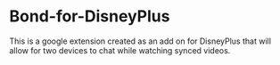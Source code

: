 # Bond-for-DisneyPlus
This is a google extension created as an add on for DisneyPlus that will allow for two devices to chat while watching synced videos.
